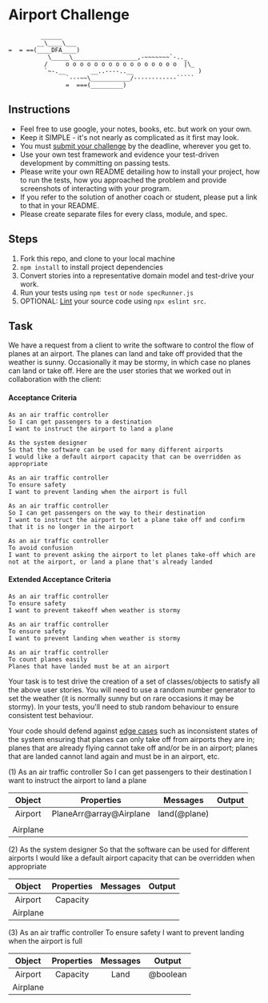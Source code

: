 # Airport Challenge

``````
         ______
        __\____\___
=  = ==(____DFA____)
           \_____\__________________,-~~~~~~~`-.._
          /     o o o o o o o o o o o o o o o o  |\_
          `~-.__       __..----..__                  )
                `---~~\___________/------------`````
                =  ===(_________)

``````

## Instructions

- Feel free to use google, your notes, books, etc. but work on your own.
- Keep it SIMPLE - it's not nearly as complicated as it first may look.
- You must [submit your challenge](https://airtable.com/shrUGm2T8TYCFAmjN) by the deadline, wherever you get to.
- Use your own test framework and evidence your test-driven development by committing on passing tests.
- Please write your own README detailing how to install your project, how to run the tests, how you approached the problem and provide screenshots of interacting with your program.
- If you refer to the solution of another coach or student, please put a link to that in your README.
- Please create separate files for every class, module, and spec.

## Steps

1. Fork this repo, and clone to your local machine
2. `npm install` to install project dependencies
3. Convert stories into a representative domain model and test-drive your work.
4. Run your tests using `npm test` or `node specRunner.js`
5. OPTIONAL: [Lint](https://eslint.org/docs/user-guide/getting-started) your source code using `npx eslint src`.

## Task

We have a request from a client to write the software to control the flow of planes at an airport. The planes can land and take off provided that the weather is sunny. Occasionally it may be stormy, in which case no planes can land or take off. Here are the user stories that we worked out in collaboration with the client:

#### Acceptance Criteria

```
As an air traffic controller
So I can get passengers to a destination
I want to instruct the airport to land a plane

As the system designer
So that the software can be used for many different airports
I would like a default airport capacity that can be overridden as appropriate

As an air traffic controller
To ensure safety
I want to prevent landing when the airport is full

As an air traffic controller
So I can get passengers on the way to their destination
I want to instruct the airport to let a plane take off and confirm that it is no longer in the airport

As an air traffic controller
To avoid confusion
I want to prevent asking the airport to let planes take-off which are not at the airport, or land a plane that's already landed
```

#### Extended Acceptance Criteria

```
As an air traffic controller
To ensure safety
I want to prevent takeoff when weather is stormy

As an air traffic controller
To ensure safety
I want to prevent landing when weather is stormy

As an air traffic controller
To count planes easily
Planes that have landed must be at an airport
```

Your task is to test drive the creation of a set of classes/objects to satisfy all the above user stories. You will need to use a random number generator to set the weather (it is normally sunny but on rare occasions it may be stormy). In your tests, you'll need to stub random behaviour to ensure consistent test behaviour.

Your code should defend against [edge cases](http://programmers.stackexchange.com/questions/125587/what-are-the-difference-between-an-edge-case-a-corner-case-a-base-case-and-a-b) such as inconsistent states of the system ensuring that planes can only take off from airports they are in; planes that are already flying cannot take off and/or be in an airport; planes that are landed cannot land again and must be in an airport, etc.

(1)
As an air traffic controller
So I can get passengers to their destination
I want to instruct the airport to land a plane

|  Object  |       Properties        |   Messages   | Output |
| :------: | :---------------------: | :----------: | :----: |
| Airport  | PlaneArr@array@Airplane | land(@plane) |        |
|          |                         |              |        |
| Airplane |                         |              |        |

(2)
As the system designer
So that the software can be used for different airports
I would like a default airport capacity that can be overridden when appropriate

|  Object  | Properties | Messages | Output |
| :------: | :--------: | :------: | :----: |
| Airport  |  Capacity  |          |        |
| Airplane |            |          |        |

(3)
As an air traffic controller
To ensure safety
I want to prevent landing when the airport is full

|  Object  | Properties | Messages |  Output  |
| :------: | :--------: | :------: | :------: |
| Airport  |  Capacity  |   Land   | @boolean |
| Airplane |            |          |          |
